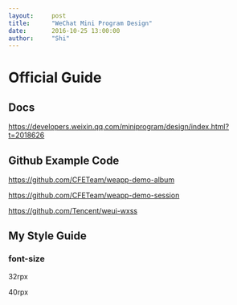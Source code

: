 ```yaml
---
layout:     post
title:      "WeChat Mini Program Design"
date:       2016-10-25 13:00:00
author:     "Shi"
---
```




# Official Guide

## Docs



https://developers.weixin.qq.com/miniprogram/design/index.html?t=2018626



## Github Example Code

https://github.com/CFETeam/weapp-demo-album



https://github.com/CFETeam/weapp-demo-session



https://github.com/Tencent/weui-wxss





## My Style Guide

### font-size

32rpx

40rpx